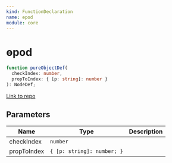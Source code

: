 ```yaml
---
kind: FunctionDeclaration
name: ɵpod
module: core
---
```


# ɵpod

```ts
function pureObjectDef(
  checkIndex: number,
  propToIndex: { [p: string]: number }
): NodeDef;
```

[Link to repo](https://github.com/timdeschryver/angular/blob/master/packages/core/src/view/pure_expression.ts#L23-L34)

## Parameters

| Name        | Type                       | Description |
| ----------- | -------------------------- | ----------- |
| checkIndex  | `number`                   |             |
| propToIndex | `{ [p: string]: number; }` |             |
